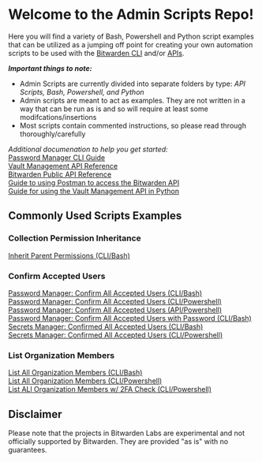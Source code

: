 # Welcome to the Admin Scripts Repo!

Here you will find a variety of Bash, Powershell and Python script examples that can be utilized as a jumping off point for creating your own automation scripts to be used with the [Bitwarden CLI](https://bitwarden.com/help/cli/) and/or [APIs](https://bitwarden.com/help/bitwarden-apis/). 

***Important things to note:***
- Admin Scripts are currently divided into separate folders by type: _API Scripts, Bash, Powershell, and Python_
- Admin scripts are meant to act as examples. They are not written in a way that can be run as is and so will require at least some modifcations/insertions
- Most scripts contain commented instructions, so please read through thoroughly/carefully

*Additional documenation to help you get started:*<br>
[Password Manager CLI Guide](https://bitwarden.com/help/cli/)<Br>
[Vault Management API Reference](https://bitwarden.com/help/vault-management-api/)<br>
[Bitwarden Public API Reference](https://bitwarden.com/help/api/)<br>
[Guide to using Postman to access the Bitwarden API](https://community.bitwarden.com/t/guide-to-using-postman-to-access-the-bitwarden-api/56475)<br>
[Guide for using the Vault Management API in Python](https://github.com/bitwarden-labs/admin-scripts/wiki/Vault-Management-API-in-Python)



## Commonly Used Scripts Examples

### Collection Permission Inheritance
[Inherit Parent Permissions (CLI/Bash)](https://github.com/bitwarden-labs/admin-scripts/blob/main/Bash%20Scripts/inheritparentpermissions.sh)


### Confirm Accepted Users
[Password Manager: Confirm All Accepted Users (CLI/Bash)](https://github.com/bitwarden-labs/admin-scripts/blob/main/Bash%20Scripts/bwConfirmAcceptedPeople.sh)<br>
[Password Manager: Confirm All Accepted Users (CLI/Powershell)](https://github.com/bitwarden-labs/admin-scripts/blob/main/Powershell/bwConfirmAcceptedPeople.ps1)<br>
[Password Manager: Confirm All Accepted Users (API/Powershell)](https://github.com/bitwarden-labs/admin-scripts/blob/main/API%20Scripts/Bitwarden%20Public%20API/bwConfirmAccepted-api.ps1)<br>
[Password Manager: Confirm All Accepted Users with Password (CLI/Bash)](https://github.com/bitwarden-labs/admin-scripts/blob/main/Bash%20Scripts/bwConfirmAcceptedPeopleWPass.sh)<br>
[Secrets Manager: Confirmed All Accepted Users (CLI/Bash)](https://github.com/bitwarden-labs/admin-scripts/blob/main/Bash%20Scripts/bwConfirmAcceptedPeopleSM.sh)<br>
[Secrets Manager: Confirmed All Accepted Users (CLI/Powershell)](https://github.com/bitwarden-labs/admin-scripts/blob/main/Powershell/bwConfirmAcceptedPeopleSM.ps1)

### List Organization Members
[List All Organization Members (CLI/Bash)](https://github.com/bitwarden-labs/admin-scripts/blob/main/Bash%20Scripts/listmembers.sh)<Br>
[List All Organization Members (CLI/Powershell)](https://github.com/bitwarden-labs/admin-scripts/blob/main/Powershell/ListMembers.ps1)<Br>
[List ALl Organization Members w/ 2FA Check (CLI/Powershell)](https://github.com/bitwarden-labs/admin-scripts/blob/main/Powershell/ListMembers2FACheck.ps1)



## Disclaimer
Please note that the projects in Bitwarden Labs are experimental and not officially supported by Bitwarden. They are provided "as is" with no guarantees.
